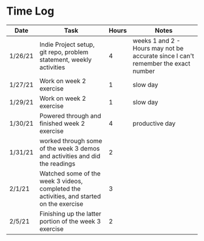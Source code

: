 # Time Log

| Date | Task | Hours | Notes|
|------|------|-------|------|
| 1/26/21| Indie Project setup, git repo, problem statement, weekly activities | 4 | weeks 1 and 2 - Hours may not be accurate since I can't remember the exact number|
|1/27/21| Work on week 2 exercise | 1 | slow day |
| 1/29/21 | Work on week 2 exercise | 1 | slow day |
| 1/30/21 | Powered through and finished week 2 exercise | 4 | productive day |
| 1/31/21 | worked through some of the week 3 demos and activities and did the readings | 2 | |
| 2/1/21 | Watched some of the week 3 videos, completed the activities, and started on the exercise | 3 ||
| 2/5/21 | Finishing up the latter portion of the week 3 exercise | 2 ||